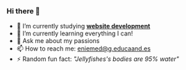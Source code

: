### Hi there 👋




- 🔭 I’m currently studying <strong><ins>website development</ins></strong>
- 🌱 I’m currently learning everything I can!
- 💬 Ask me about my passions
- 📫 How to reach me: eniemed@g.educaand.es
- ⚡ Random fun fact: <i>"Jellyfishes's bodies are 95% water"</i>
